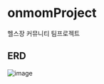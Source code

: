 # onmomProject
헬스장 커뮤니티 팀프로젝트

ERD
---------------
![image](https://user-images.githubusercontent.com/86938974/175192400-4d7d496d-8a41-4fb0-9a91-a1bb11c3d04b.png)

